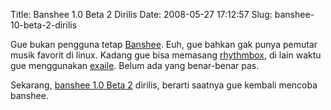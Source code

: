 Title: Banshee 1.0 Beta 2 Dirilis
Date: 2008-05-27 17:12:57
Slug: banshee-10-beta-2-dirilis

Gue bukan pengguna tetap [Banshee](http://banshee-project.org/Main_Page). Euh, gue bahkan gak punya pemutar musik favorit di linux. Kadang gue bisa memasang [rhythmbox](http://www.gnome.org/projects/rhythmbox/), di lain waktu gue menggunakan [exaile](http://www.exaile.org/). Belum ada yang benar-benar pas.

Sekarang, [banshee 1.0 Beta 2](http://gburt.blogspot.com/2008/05/banshee-10-beta-2-released.html) dirilis, berarti saatnya gue kembali mencoba banshee.